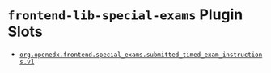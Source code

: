 # `frontend-lib-special-exams` Plugin Slots

* [`org.openedx.frontend.special_exams.submitted_timed_exam_instructions.v1`](./SubmittedTimedExamInstructionsSlot/)
